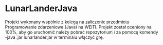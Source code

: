 # LunarLanderJava

Projekt wykonany wspólnie z kolegą na zaliczenie przedmiotu Programowanie zdarzeniowe (Java) na WEiTI. 
Projekt został oceniony na 100%, aby go uruchomić należy pobrać repozytorium i za pomocą komendy -java .jar lunarlander.jar w terminalu włączyć grę. 
